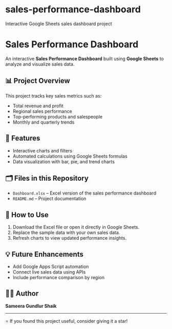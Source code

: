 # sales-performance-dashboard
Interactive Google Sheets sales dashboard project
# Sales Performance Dashboard

An interactive **Sales Performance Dashboard** built using **Google Sheets** to analyze and visualize sales data.

## 📊 Project Overview
This project tracks key sales metrics such as:
- Total revenue and profit
- Regional sales performance
- Top-performing products and salespeople
- Monthly and quarterly trends

## 🧠 Features
- Interactive charts and filters
- Automated calculations using Google Sheets formulas
- Data visualization with bar, pie, and trend charts

## 🗂️ Files in this Repository
- `Dashboard.xlsx` – Excel version of the sales performance dashboard
- `README.md` – Project documentation

## 🚀 How to Use
1. Download the Excel file or open it directly in Google Sheets.
2. Replace the sample data with your own sales data.
3. Refresh charts to view updated performance insights.

## 💡 Future Enhancements
- Add Google Apps Script automation
- Connect live sales data using APIs
- Include performance comparison by region

## 🧑‍💻 Author
**Sameera Gundlur Shaik**

---
⭐ If you found this project useful, consider giving it a star!
